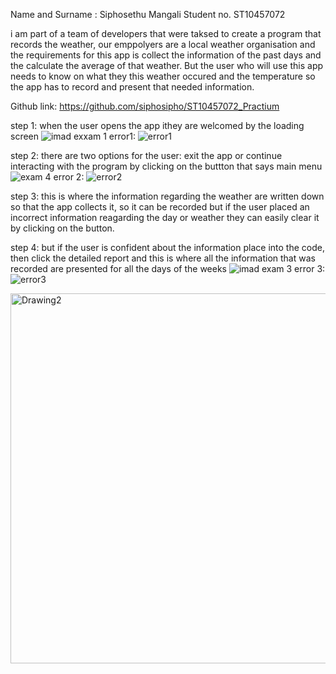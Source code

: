 Name and Surname : Siphosethu Mangali
Student no. ST10457072

i am part of a team of developers that were taksed to create a program that records the weather, our emppolyers are a local weather organisation and the requirements for this app
is collect the information of the past days and the calculate the average of that weather. But the user who will use this app needs to know on what they this weather occured and 
the temperature so the app has to record and present that needed information.

Github link: https://github.com/siphosipho/ST10457072_Practium

step 1: when the user opens the app ithey are welcomed by the loading screen
![imad exxam 1](https://github.com/siphosipho/ST10457072_SiphosethuMangali/assets/164025384/6ef0af38-2e1a-45b9-80ee-0a9da3a4cff3)
error1:
![error1](https://github.com/siphosipho/ST10457072_SiphosethuMangali/assets/164025384/410544b0-78a7-44e0-ac32-a868f478396f)


step 2: there are two options for the user: exit the app or continue interacting with the program by clicking on the buttton that says main menu
![exam 4](https://github.com/siphosipho/ST10457072_SiphosethuMangali/assets/164025384/75a964b8-a780-4ed0-ae86-facea5e1dfcd)
error 2:
![error2](https://github.com/siphosipho/ST10457072_SiphosethuMangali/assets/164025384/191a1469-a433-44bb-bf3f-5b87a27b87b7)


step 3: this is where the information regarding the weather are written down so that the app collects it, so it can be recorded but if the user placed an incorrect information reagarding the day or weather they can easily clear it by clicking on the button.

step 4: but if the user is confident about the information place into the code, then click the detailed report and this is where all the information that was recorded are presented for all the days of the weeks
![imad exam 3](https://github.com/siphosipho/ST10457072_SiphosethuMangali/assets/164025384/724b3acd-7cca-4ac4-8d1e-e6f08337b438)
error 3:
![error3](https://github.com/siphosipho/ST10457072_SiphosethuMangali/assets/164025384/f840bdbc-3e26-4984-b5f6-16bd4a902417)

<img width="592" alt="Drawing2" src="https://github.com/siphosipho/ST10457072_SiphosethuMangali/assets/164025384/200005f8-ba90-4cec-8544-fc01017b226e">

